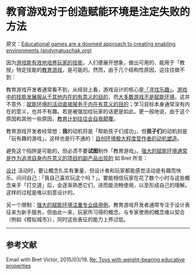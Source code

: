 # 教育游戏对于创造赋能环境是注定失败的方法

原文：[Educational games are a doomed approach to creating enabling environments (andymatuschak.org)](https://notes.andymatuschak.org/z7wPt3dxX5hp6LK3PLUBTJXxk7kAhMuh8UDck)

因为[游戏能有效地培养玩家的技能](https://notes.andymatuschak.org/z2J6v5xtfJaeW5KFF6fNwkHxLWQonxuUA5ndg)，人们便展开想象，做出可用的、能用于「教授」特定技能的[教育游戏](https://notes.andymatuschak.org/z5YBATDEy9pSqzTgNhH6MhGqgkG8mAF7QTLK5)，是可能的。然而，由于几个结构性原因，这往往做不到：

教育游戏开发者通常看不到，从经验上看，游戏设计的核心是[「寻找乐趣」](https://notes.andymatuschak.org/z2BH7jhTMRmmjM5UHyVUShW4ZtTSzxaV7oubs)。[游戏中的技能发展服从于其他内在的有意义的目的](https://notes.andymatuschak.org/zeb2g4GbLPhXGKZavqQ7v7iuqe5B8jGhnFKw)，而[大多数游戏不是赋能环境](https://notes.andymatuschak.org/z6DCZK1JtHU3waXWTk5UbNt3kXU4WRT9EwNND)，这并不意外：[赋能环境的活动直接服务于内在有意义的目的](https://notes.andymatuschak.org/z7wh92mfgXNTLk8AhaaLxsViQuzqGY5cV56Vm)；学习目标本身通常没有内在的意义，也并不有趣。若是被强加给玩家的话更是如此。更一般地说，由于这个原因和其他一些原因，[教育计划往往会自我颠覆](https://notes.andymatuschak.org/z6qfYv9SPx6M9FZPzVj7o4qVRD1iTGJpMfz6J)。

教育游戏开发者经常想：**我**的动机将是「帮助孩子们成功」，但**孩子们**的动机则是「玩有趣的游戏」。这样也是行不通的：[自创环境极大程度受作者的动机塑造](https://notes.andymatuschak.org/z34mYTEEEQcrywWkoNnz1Fzr8NmwaDsVRNgTK)。

避免这个陷阱是可能的，但必须不要**试图**制作「教育游戏」。[强大的赋能环境通常是作为追求自身内在意义的项目的副产品出现的](https://notes.andymatuschak.org/z4N6d29XL2PZXCa64HPcxA64RGWDb6Cagc1gs) 如 Bret 所言：

[设计](https://notes.andymatuschak.org/z7wPt3dxX5hp6LK3PLUBTJXxk7kAhMuh8UDck) 活动时，要让概念扎实有重量，但设计者和玩家都能感觉活动是有趣而快乐。问问自己：「我自己喜欢玩这个吗？」。要能相信玩家在花了数个小时与这些概念亲手「打交道」后，会逐渐熟悉它们，进而能流畅使用，以至形成自己的理解。这样的过程是难以刻意设计的。

另一个限制：[强大的赋能环境注重专业级用例](https://notes.andymatuschak.org/z8jg7T3YhvyXiEpy4humYAioLUEjnrdZgwHYs)。教育游戏开发者通常专注于设计表征来为新手服务，但由此一来，玩家所习得的概念，与专家使用的概念难以契合（例如《模拟城市》），同时这些表征的能力上界过低。

------

## 参考文献

Email with Bret Victor, 2015/03/19. [Re: Toys with weight-bearing educative properties](javascript:void(0))